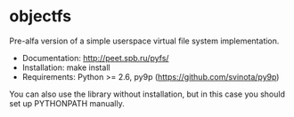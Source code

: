 objectfs
========

Pre-alfa version of a simple userspace virtual file system implementation.

 * Documentation: http://peet.spb.ru/pyfs/
 * Installation: make install
 * Requirements: Python >= 2.6, py9p (https://github.com/svinota/py9p)

You can also use the library without installation, but in this case you
should set up PYTHONPATH manually.

